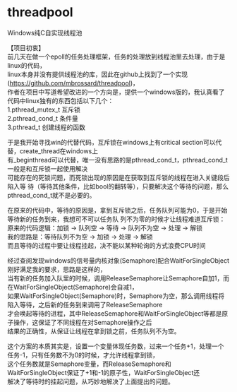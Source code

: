 # threadpool
Windows纯C自实现线程池  

【项目初衷】    
前几天在做一个epoll的任务处理框架，任务的处理放到线程池里去处理，由于是linux的代码，  
linux本身并没有提供线程池的库，因此在github上找到了一个实现(https://github.com/mbrossard/threadpool)，  
作者在项目中写道希望改进的一个方向是，提供一个windows版的，我认真看了代码中linux独有的东西包括以下几个：     
1.pthread_mutex_t 互斥锁   
2.pthread_cond_t 条件量  
3.pthread_t 创建线程的函数  

于是我开始寻找win的代替代码，互斥锁在windows上有critical section可以代替，create_thread在windows上  
有_beginthread可以代替，唯一没有思路的是pthread_cond_t，pthread_cond_t一般是和互斥锁一起使用解决   
可能存在的死锁问题，而死锁出现的原因是在获取到互斥锁的线程在进入关键段后陷入等
待（等待其他条件，比如bool的翻转等），只要解决这个等待的问题，那么pthread_cond_t就不是必要的。  

在原来的代码中，等待的原因是，拿到互斥锁之后，任务队列可能为0，于是开始等待新的任务到来，我想可不可以任务队
列不为零的时候才让线程难道互斥锁：   
原来的代码逻辑：加锁 -> 队列空 -> 等待 -> 队列不为空 -> 处理 -> 解锁   
我的思路是：等待队列不为空 -> 加锁 -> 处理 -> 解锁   
而且等待的过程中要让线程挂起，决不能以某种轮询的方式浪费CPU时间   

经过查阅发现windows的信号量内核对象(Semaphore)配合WaitForSingleObject刚好满足我的要求，思路是这样的，   
当有新的任务加入队里的时候，调用ReleaseSemaphore让Semaphore自加1，而在WaitForSingleObject(Semaphore)会自减1，   
如果WaitForSingleObject(Semaphore)时，Semaphore为空，那么调用线程将陷入等待，之后新的任务到来调用了ReleaseSemaphore   
才会唤起等待的进程，其中ReleaseSemaphore和WaitForSingleObject等都是原子操作，这保证了不同线程在对Semaphore操作之后   
结果的正确性，从保证让线程在拿到锁之前，任务队列不为空。   

这个方案的本质其实是，设置一个变量体现任务数，过来一个任务+1，处理一个任务-1，只有任务数不为0的时候，才允许线程拿到锁，   
这个任务数就是Semaphore变量，而ReleaseSemaphore和WaitForSingleObject保证了+1和-1的原子性，WaitForSingleObject还   
解决了等待时的挂起问题，从巧妙地解决了上面提出的问题。  
